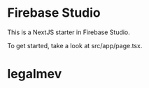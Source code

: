 # Firebase Studio

This is a NextJS starter in Firebase Studio.

To get started, take a look at src/app/page.tsx.
# legalmev
